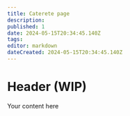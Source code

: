 ```yaml
---
title: Caterete page
description: 
published: 1
date: 2024-05-15T20:34:45.140Z
tags: 
editor: markdown
dateCreated: 2024-05-15T20:34:45.140Z
---
```


# Header (WIP)
Your content here